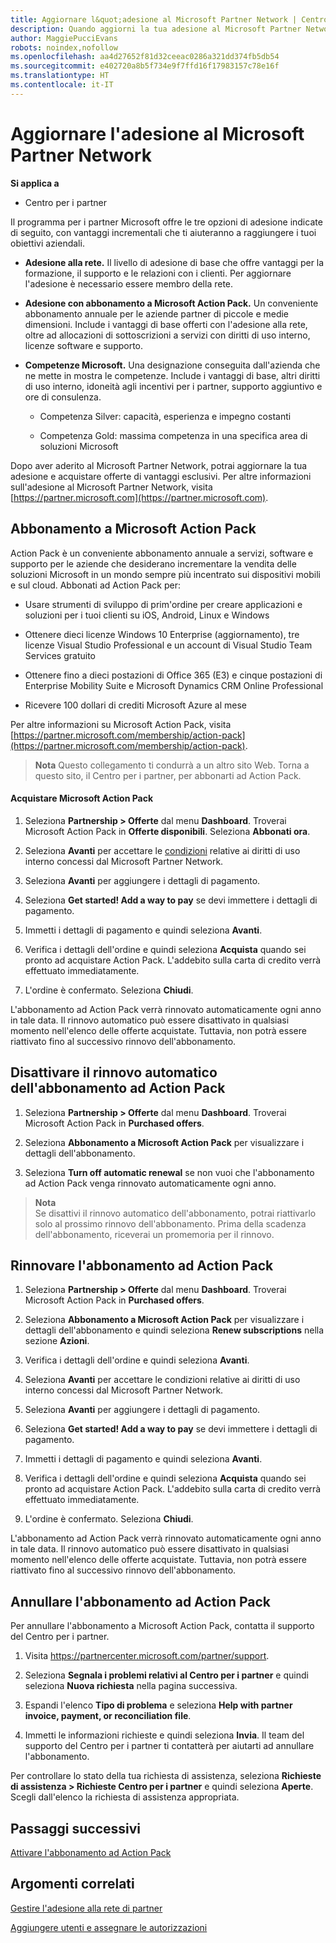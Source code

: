 ```yaml
---
title: Aggiornare l&quot;adesione al Microsoft Partner Network | Centro per i partner
description: Quando aggiorni la tua adesione al Microsoft Partner Network, hai diritto ai relativi vantaggi esclusivi. Scopri come trovare e acquistare le offerte disponibili.
author: MaggiePucciEvans
robots: noindex,nofollow
ms.openlocfilehash: aa4d27652f81d32ceeac0286a321dd374fb5db54
ms.sourcegitcommit: e402720a8b5f734e9f7ffd16f17983157c78e16f
ms.translationtype: HT
ms.contentlocale: it-IT
---
```

# <a name="upgrade-your-microsoft-partner-network-membership"></a>Aggiornare l'adesione al Microsoft Partner Network

**Si applica a**

-  Centro per i partner

Il programma per i partner Microsoft offre le tre opzioni di adesione indicate di seguito, con vantaggi incrementali che ti aiuteranno a raggiungere i tuoi obiettivi aziendali.

- **Adesione alla rete.** Il livello di adesione di base che offre vantaggi per la formazione, il supporto e le relazioni con i clienti. Per aggiornare l'adesione è necessario essere membro della rete.

- **Adesione con abbonamento a Microsoft Action Pack.** Un conveniente abbonamento annuale per le aziende partner di piccole e medie dimensioni. Include i vantaggi di base offerti con l'adesione alla rete, oltre ad allocazioni di sottoscrizioni a servizi con diritti di uso interno, licenze software e supporto.

- **Competenze Microsoft.** Una designazione conseguita dall'azienda che ne mette in mostra le competenze. Include i vantaggi di base, altri diritti di uso interno, idoneità agli incentivi per i partner, supporto aggiuntivo e ore di consulenza.

  - Competenza Silver: capacità, esperienza e impegno costanti

  - Competenza Gold: massima competenza in una specifica area di soluzioni Microsoft

Dopo aver aderito al Microsoft Partner Network, potrai aggiornare la tua adesione e acquistare offerte di vantaggi esclusivi. Per altre informazioni sull'adesione al Microsoft Partner Network, visita [https://partner.microsoft.com](https://partner.microsoft.com).


## <a name="subscribe-to-microsoft-action-pack"></a>Abbonamento a Microsoft Action Pack

Action Pack è un conveniente abbonamento annuale a servizi, software e supporto per le aziende che desiderano incrementare la vendita delle soluzioni Microsoft in un mondo sempre più incentrato sui dispositivi mobili e sul cloud. Abbonati ad Action Pack per:

- Usare strumenti di sviluppo di prim'ordine per creare applicazioni e soluzioni per i tuoi clienti su iOS, Android, Linux e Windows 

- Ottenere dieci licenze Windows 10 Enterprise (aggiornamento), tre licenze Visual Studio Professional e un account di Visual Studio Team Services gratuito 

- Ottenere fino a dieci postazioni di Office 365 (E3) e cinque postazioni di Enterprise Mobility Suite e Microsoft Dynamics CRM Online Professional

- Ricevere 100 dollari di crediti Microsoft Azure al mese

Per altre informazioni su Microsoft Action Pack, visita [https://partner.microsoft.com/membership/action-pack](https://partner.microsoft.com/membership/action-pack). 

>**Nota** Questo collegamento ti condurrà a un altro sito Web. Torna a questo sito, il Centro per i partner, per abbonarti ad Action Pack.


#### <a name="purchase-microsoft-action-pack"></a>Acquistare Microsoft Action Pack

1. Seleziona **Partnership > Offerte** dal menu **Dashboard**. Troverai Microsoft Action Pack in **Offerte disponibili**. Seleziona **Abbonati ora**. 

2. Seleziona **Avanti** per accettare le [condizioni](https://go.microsoft.com/fwlink/?linkid=842232) relative ai diritti di uso interno concessi dal Microsoft Partner Network.  

3. Seleziona **Avanti** per aggiungere i dettagli di pagamento. 

4. Seleziona **Get started! Add a way to pay** se devi immettere i dettagli di pagamento. 

5. Immetti i dettagli di pagamento e quindi seleziona **Avanti**.

6. Verifica i dettagli dell'ordine e quindi seleziona **Acquista** quando sei pronto ad acquistare Action Pack. L'addebito sulla carta di credito verrà effettuato immediatamente.

7. L'ordine è confermato. Seleziona **Chiudi**.

L'abbonamento ad Action Pack verrà rinnovato automaticamente ogni anno in tale data. Il rinnovo automatico può essere disattivato in qualsiasi momento nell'elenco delle offerte acquistate. Tuttavia, non potrà essere riattivato fino al successivo rinnovo dell'abbonamento. 


## <a name="turn-off-automatic-action-pack-subscription-renewal"></a>Disattivare il rinnovo automatico dell'abbonamento ad Action Pack

1. Seleziona **Partnership > Offerte** dal menu **Dashboard**. Troverai Microsoft Action Pack in **Purchased offers**.

2. Seleziona **Abbonamento a Microsoft Action Pack** per visualizzare i dettagli dell'abbonamento. 

3. Seleziona **Turn off automatic renewal** se non vuoi che l'abbonamento ad Action Pack venga rinnovato automaticamente ogni anno. 

>**Nota**<br>
Se disattivi il rinnovo automatico dell'abbonamento, potrai riattivarlo solo al prossimo rinnovo dell'abbonamento. Prima della scadenza dell'abbonamento, riceverai un promemoria per il rinnovo.


## <a name="renew-your-action-pack-subscription"></a>Rinnovare l'abbonamento ad Action Pack

1. Seleziona **Partnership > Offerte** dal menu **Dashboard**. Troverai Microsoft Action Pack in **Purchased offers**.

2. Seleziona **Abbonamento a Microsoft Action Pack** per visualizzare i dettagli dell'abbonamento e quindi seleziona **Renew subscriptions** nella sezione **Azioni**.  

3. Verifica i dettagli dell'ordine e quindi seleziona **Avanti**.

4. Seleziona **Avanti** per accettare le condizioni relative ai diritti di uso interno concessi dal Microsoft Partner Network.  

5. Seleziona **Avanti** per aggiungere i dettagli di pagamento. 

6. Seleziona **Get started! Add a way to pay** se devi immettere i dettagli di pagamento. 

7. Immetti i dettagli di pagamento e quindi seleziona **Avanti**.

8. Verifica i dettagli dell'ordine e quindi seleziona **Acquista** quando sei pronto ad acquistare Action Pack. L'addebito sulla carta di credito verrà effettuato immediatamente.

9. L'ordine è confermato. Seleziona **Chiudi**.

L'abbonamento ad Action Pack verrà rinnovato automaticamente ogni anno in tale data. Il rinnovo automatico può essere disattivato in qualsiasi momento nell'elenco delle offerte acquistate. Tuttavia, non potrà essere riattivato fino al successivo rinnovo dell'abbonamento. 


## <a name="cancel-your-action-pack-subscription"></a>Annullare l'abbonamento ad Action Pack

Per annullare l'abbonamento a Microsoft Action Pack, contatta il supporto del Centro per i partner.

1. Visita https://partnercenter.microsoft.com/partner/support.

2. Seleziona **Segnala i problemi relativi al Centro per i partner** e quindi seleziona **Nuova richiesta** nella pagina successiva.

3. Espandi l'elenco **Tipo di problema** e seleziona **Help with partner invoice, payment, or reconciliation file**. 

4. Immetti le informazioni richieste e quindi seleziona **Invia**. Il team del supporto del Centro per i partner ti contatterà per aiutarti ad annullare l'abbonamento.

Per controllare lo stato della tua richiesta di assistenza, seleziona **Richieste di assistenza > Richieste Centro per i partner** e quindi seleziona **Aperte**. Scegli dall'elenco la richiesta di assistenza appropriata.  

 
## <a name="next-steps"></a>Passaggi successivi

[Attivare l'abbonamento ad Action Pack](manage-your-partner-network-benefits.md)


## <a name="related-topics"></a>Argomenti correlati

[Gestire l'adesione alla rete di partner](manage-your-partner-network-benefits.md)

[Aggiungere utenti e assegnare le autorizzazioni](create-user-accounts-and-set-permissions.md)





